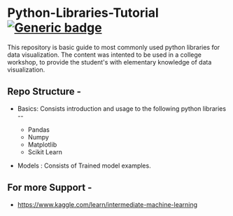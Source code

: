 # Python-Libraries-Tutorial [![Generic badge](https://img.shields.io/badge/Status-In_Progress-<COLOR>.svg)](https://shields.io/)
This repository is basic guide to most commonly used python libraries for data visualization. The content was intented to be used in a college workshop, to provide the student's with elementary knowledge of data visualization.

## Repo Structure -
* Basics: Consists introduction and usage to the following python libraries --
  * Pandas
  * Numpy
  * Matplotlib
  * Scikit Learn
  
* Models : Consists of Trained model examples.

## For more Support -
* https://www.kaggle.com/learn/intermediate-machine-learning

